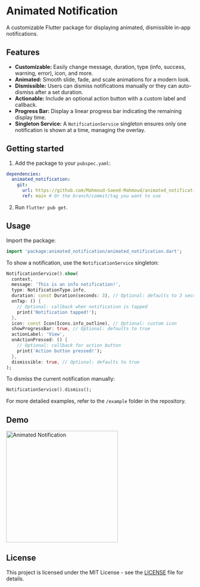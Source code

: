 # Animated Notification

A customizable Flutter package for displaying animated, dismissible in-app notifications.

## Features

- **Customizable:** Easily change message, duration, type (info, success, warning, error), icon, and more.
- **Animated:** Smooth slide, fade, and scale animations for a modern look.
- **Dismissible:** Users can dismiss notifications manually or they can auto-dismiss after a set duration.
- **Actionable:** Include an optional action button with a custom label and callback.
- **Progress Bar:** Display a linear progress bar indicating the remaining display time.
- **Singleton Service:** A `NotificationService` singleton ensures only one notification is shown at a time, managing the overlay.

## Getting started

1. Add the package to your `pubspec.yaml`:

```yaml
dependencies:
  animated_notification:
    git:
      url: https://github.com/Mahmoud-Saeed-Mahmoud/animated_notification.git
      ref: main # Or the branch/commit/tag you want to use
```

2. Run `flutter pub get`.

## Usage

Import the package:

```dart
import 'package:animated_notification/animated_notification.dart';
```

To show a notification, use the `NotificationService` singleton:

```dart
NotificationService().show(
  context,
  message: 'This is an info notification!',
  type: NotificationType.info,
  duration: const Duration(seconds: 3), // Optional: defaults to 3 seconds
  onTap: () {
    // Optional: callback when notification is tapped
    print('Notification tapped!');
  },
  icon: const Icon(Icons.info_outline), // Optional: custom icon
  showProgressBar: true, // Optional: defaults to true
  actionLabel: 'View',
  onActionPressed: () {
    // Optional: callback for action button
    print('Action button pressed!');
  },
  dismissible: true, // Optional: defaults to true
);
```

To dismiss the current notification manually:

```dart
NotificationService().dismiss();
```

For more detailed examples, refer to the `/example` folder in the repository.

## Demo

<img src="preview.gif" alt="Animated Notification" width="300"/>

## License

This project is licensed under the MIT License - see the [LICENSE](LICENSE) file for details.
